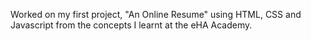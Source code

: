 Worked on my first project, "An Online Resume" using HTML, CSS and Javascript from the concepts I learnt at the eHA Academy.
